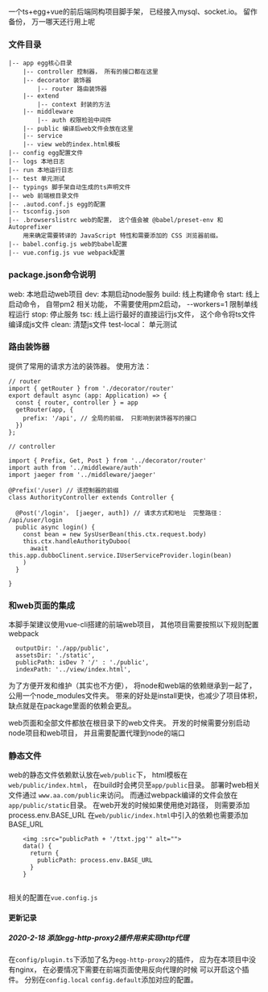 ### 
一个ts+egg+vue的前后端同构项目脚手架， 已经接入mysql、socket.io。 留作备份， 万一哪天还行用上呢

### 文件目录
```
|-- app egg核心目录
    |-- controller 控制器， 所有的接口都在这里
    |-- decorator 装饰器
        |-- router 路由装饰器
    |-- extend 
        |-- context 封装的方法
    |-- middleware 
        |-- auth 权限检验中间件
    |-- public 编译后web文件会放在这里
    |-- service
    |-- view web的index.html模板
|-- config egg配置文件
|-- logs 本地日志
|-- run 本地运行日志
|-- test 单元测试
|-- typings 脚手架自动生成的ts声明文件
|-- web 前端根目录文件
|-- .autod.conf.js egg的配置
|-- tsconfig.json
|-- .browserslistrc web的配置， 这个值会被 @babel/preset-env 和 Autoprefixer
    用来确定需要转译的 JavaScript 特性和需要添加的 CSS 浏览器前缀。
|-- babel.config.js web的babel配置
|-- vue.config.js vue webpack配置
```

### package.json命令说明
web: 本地启动web项目
dev: 本期启动node服务
build: 线上构建命令
start: 线上启动命令， 自带pm2 相关功能， 不需要使用pm2启动， --workers=1 限制单线程运行
stop: 停止服务
tsc: 线上运行最好的直接运行js文件， 这个命令将ts文件编译成js文件
clean: 清楚js文件
test-local： 单元测试
### 路由装饰器
提供了常用的请求方法的装饰器。
使用方法： 
``` 
// router
import { getRouter } from './decorator/router'
export default async (app: Application) => {
  const { router, controller } = app
  getRouter(app, {
    prefix: '/api', // 全局的前缀， 只影响到装饰器写的接口
  })
};

// controller

import { Prefix, Get, Post } from '../decorator/router'
import auth from '../middleware/auth'
import jaeger from '../middleware/jaeger'

@Prefix('/user) // 该控制器的前缀
class AuthorityController extends Controller {

  @Post('/login'， [jaeger, auth]) // 请求方式和地址  完整路径： /api/user/login
  public async login() {
    const bean = new SysUserBean(this.ctx.request.body)
    this.ctx.handleAuthorityDuboo(
      await this.app.dubboClinent.service.IUserServiceProvider.login(bean)
    )
  }
  
}
```


### 和web页面的集成
本脚手架建议使用vue-cli搭建的前端web项目， 其他项目需要按照以下规则配置webpack
```
  outputDir: './app/public',
  assetsDir: './static',
  publicPath: isDev ? '/' : './public',
  indexPath: '../view/index.html',
```

为了方便开发和维护（其实也不方便）， 将node和web端的依赖继承到一起了， 公用一个node_modules文件夹。
带来的好处是install更快，也减少了项目体积， 缺点就是在package里面的依赖会更乱。

web页面和全部文件都放在根目录下的web文件夹。 
开发的时候需要分别启动node项目和web项目， 并且需要配置代理到node的端口

### 静态文件
web的静态文件依赖默认放在`web/public`下， html模板在`web/public/index.html`， 在build时会拷贝至`app/public`目录。
部署时web相关文件通过 `www.aa.com/public`来访问。 
而通过webpack编译的文件会放在`app/public/static`目录。
在web开发的时候如果使用绝对路径， 则需要添加process.env.BASE_URL
在`web/public/index.html`中引入的依赖也需要添加BASE_URL

```
    <img :src="publicPath + '/ttxt.jpg'" alt="">
    data() {
      return {
        publicPath: process.env.BASE_URL
      }
    }
    
```
相关的配置在`vue.config.js`

#### 更新记录
##### 2020-2-18 添加egg-http-proxy2插件用来实现http代理

在`config/plugin.ts`下添加了名为`egg-http-proxy2`的插件， 应为在本项目中没有nginx， 在必要情况下需要在前端页面使用反向代理的时候
可以开启这个插件。 分别在`config.local` `config.default`添加对应的配置。

